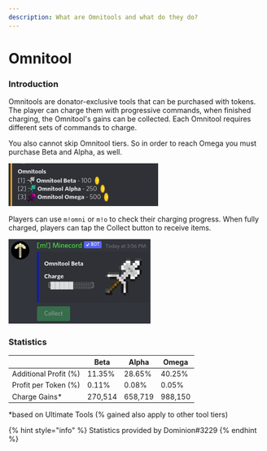 ```yaml
---
description: What are Omnitools and what do they do?
---
```


# Omnitool

### Introduction

Omnitools are donator-exclusive tools that can be purchased with tokens. The player can charge them with progressive commands, when finished charging, the Omnitool's gains can be collected. Each Omnitool requires different sets of commands to charge.

You also cannot skip Omnitool tiers. So in order to reach Omega you must purchase Beta and Alpha, as well.

![Omnitools prices](<../.gitbook/assets/image (5).png>)

Players can use `m!omni` or `m!o` to check their charging progress. When fully charged, players can tap the Collect button to receive items.

![Omni Command](<../.gitbook/assets/image (6).png>)

### Statistics

|                       | Beta    | Alpha   | Omega   |
| --------------------- | ------- | ------- | ------- |
| Additional Profit (%) | 11.35%  | 28.65%  | 40.25%  |
| Profit per Token (%)  | 0.11%   | 0.08%   | 0.05%   |
| Charge Gains\*        | 270,514 | 658,719 | 988,150 |

\*based on Ultimate Tools (% gained also apply to other tool tiers)

{% hint style="info" %}
Statistics provided by Dominion#3229
{% endhint %}

